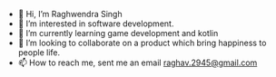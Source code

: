 - 👋 Hi, I’m Raghwendra Singh
- 👀 I’m interested in software development. 
- 🌱 I’m currently learning game development and kotlin
- 💞️ I’m looking to collaborate on a product which bring happiness to people life.
- 📫 How to reach me, sent me an email raghav.2945@gmail.com

<!---
raghav2945/raghav2945 is a ✨ special ✨ repository because its `README.md` (this file) appears on your GitHub profile.
You can click the Preview link to take a look at your changes.
--->
